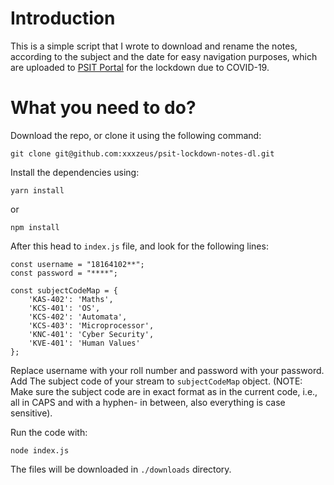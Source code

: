 # Introduction
This is a simple script that I wrote to download and rename the notes, according to the subject and the date for easy navigation purposes, which are uploaded to [PSIT Portal](https://erp.psit.in/) for the lockdown due to COVID-19.

# What you need to do?
Download the repo, or clone it using the following command:
```
git clone git@github.com:xxxzeus/psit-lockdown-notes-dl.git
```
Install the dependencies using:
```
yarn install
```
or
```
npm install
```


After this head to `index.js` file, and look for the following lines:
```
const username = "18164102**";
const password = "****";

const subjectCodeMap = {
    'KAS-402': 'Maths',
    'KCS-401': 'OS',
    'KCS-402': 'Automata',
    'KCS-403': 'Microprocessor',
    'KNC-401': 'Cyber Security',
    'KVE-401': 'Human Values'
};
```
Replace username with your roll number and password with your password. Add The subject code of your stream to `subjectCodeMap` object. (NOTE: Make sure the subject code are in exact format as in the current code, i.e., all in CAPS and with a hyphen- in between, also everything is case sensitive).

Run the code with:
```
node index.js
```

The files will be downloaded in `./downloads` directory.